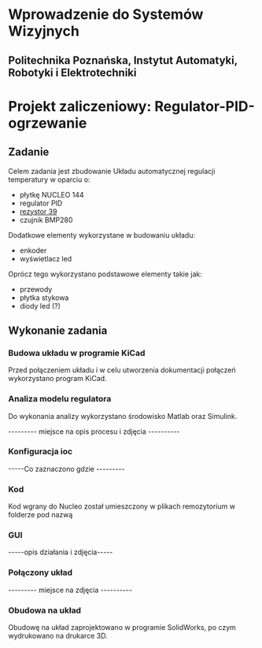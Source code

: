 # Wprowadzenie do Systemów Wizyjnych

## Politechnika Poznańska, Instytut Automatyki, Robotyki i Elektrotechniki


# **Projekt zaliczeniowy: Regulator-PID-ogrzewanie**

## Zadanie

Celem zadania jest zbudowanie Układu automatycznej regulacji temperatury w oparciu o:
  - płytkę NUCLEO 144
  - regulator PID
  - [rezystor 39](https://sklep.avt.pl/pl/products/rezystor-39-om-5w-5-178694.html?query_id=3)
  - czujnik BMP280 

Dodatkowe elementy wykorzystane w budowaniu układu:
  - enkoder
  - wyświetlacz led

Oprócz tego wykorzystano podstawowe elementy takie jak:
  - przewody
  - płytka stykowa
  - diody led (?)

## Wykonanie zadania

### Budowa układu w programie KiCad

Przed połączeniem układu i w celu utworzenia dokumentacji połączeń wykorzystano program KiCad.

### Analiza modelu regulatora

Do wykonania analizy wykorzystano środowisko Matlab oraz Simulink.

--------- miejsce na opis procesu i zdjęcia ----------
### Konfiguracja ioc

-----Co zaznaczono gdzie ---------

### Kod

Kod wgrany do Nucleo został umieszczony w plikach remozytorium w folderze pod nazwą 

### GUI

-----opis działania i zdjęcia-----

### Połączony układ

--------- miejsce na  zdjęcia ----------

### Obudowa na układ

Obudowę na układ zaprojektowano w programie SolidWorks, po czym wydrukowano na drukarce 3D.
